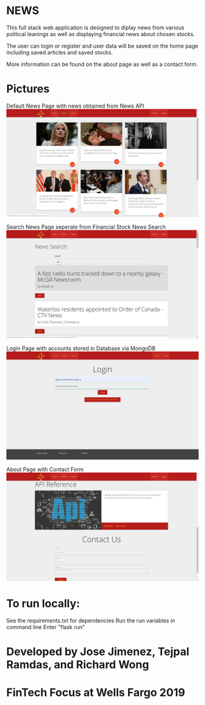 # NEWS

This full stack web application is designed to diplay news from various political leanings as well as displaying financial news about chosen stocks.  

The user can login or register and user data will be saved on the home page including saved articles and saved stocks.  

More information can be found on the about page as well as a contact form.

# Pictures

Default News Page with news obtained from News API
![News Page](images/news.png)

Search News Page seperate from Financial Stock News Search
![Search Page](images/search.png)

Login Page with accounts stored in Database via MongoDB
![Login Page](images/login.png)

About Page with Contact Form
![About Page](images/about.png)

# To run locally:

See the requirements.txt for dependencies
Run the run variables in command line
Enter "flask run"

# Developed by Jose Jimenez, Tejpal Ramdas, and Richard Wong
# FinTech Focus at Wells Fargo 2019


